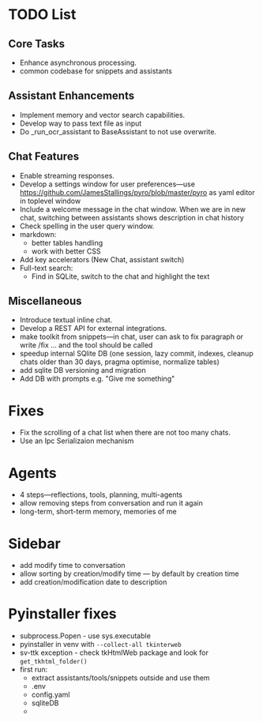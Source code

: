# TODO List

## Core Tasks
- Enhance asynchronous processing.
- common codebase for snippets and assistants

## Assistant Enhancements
- Implement memory and vector search capabilities.
- Develop way to pass text file as input
- Do _run_ocr_assistant to BaseAssistant to not use overwrite.

## Chat Features
- Enable streaming responses.
- Develop a settings window for user preferences—use https://github.com/JamesStallings/pyro/blob/master/pyro as yaml editor in toplevel window
- Include a welcome message in the chat window. When we are in new chat, switching between assistants shows description in chat history
- Check spelling in the user query window.
- markdown:
  - better tables handling
  - work with better CSS
- Add key accelerators (New Chat, assistant switch)
- Full-text search:
  - Find in SQLite, switch to the chat and highlight the text

## Miscellaneous
- Introduce textual inline chat.
- Develop a REST API for external integrations.
- make toolkit from snippets—in chat, user can ask to fix paragraph or write /fix ... and the tool should be called
- speedup internal SQlite DB (one session, lazy commit, indexes, cleanup chats older than 30 days, pragma optimise, normalize tables)
- add sqlite DB versioning and migration 
- Add DB with prompts e.g. "Give me something"

# Fixes
- Fix the scrolling of a chat list when there are not too many chats.
- Use an Ipc Serializaion mechanism

# Agents
- 4 steps—reflections, tools, planning, multi-agents
- allow removing steps from conversation and run it again
- long-term, short-term memory, memories of me

# Sidebar
- add modify time to conversation
- allow sorting by creation/modify time — by default by creation time
- add creation/modification date to description

# Pyinstaller fixes
- subprocess.Popen - use sys.executable
- pyinstaller in venv with `--collect-all tkinterweb`
- sv-ttk exception - check tkHtmlWeb package and look for `get_tkhtml_folder()`
- first run:
  - extract assistants/tools/snippets outside and use them
  - .env
  - config.yaml
  - sqliteDB
  - 
